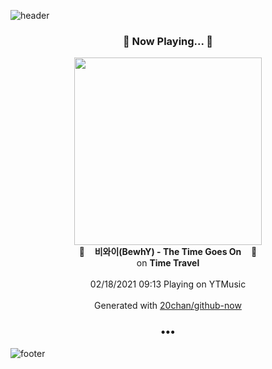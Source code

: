![header](https://capsule-render.vercel.app/api?type=wave&height=170&section=header&text=Hi.%20I'm%20SHIFT&fontColor=090707&fontAlignX=45&fontAlignY=65&fontSize=100)

<h3 align="center">🎵 Now Playing... 🎵</h3>
<p align="center">
  <a href="https://music.youtube.com/channel/UCuUKf4-6frCQLaLsDIqRDnQ">
    <img width="300" src="https://lh3.googleusercontent.com/0fwxWy4PhaIpGje7n3umflSZx3pk2inzix-RKOPix4SV9v37FEfaCx8Je0gQs1FqyJZI5K8Sg0pxKyA">
  </a>
  <br>
  🎵&nbsp&nbsp&nbsp <b>비와이(BewhY) - The Time Goes On</b> &nbsp&nbsp&nbsp🎵
  <br>
  on <b>Time Travel</b>
  
  <br />
  <br />
  02/18/2021 09:13 Playing on YTMusic
  <br />
  <br />
  Generated with <a href="https://github.com/20chan/github-now">20chan/github-now</a>
</p>

<h3 align="center">•••</h3>

![footer](https://capsule-render.vercel.app/api?type=wave&height=150&section=footer)
